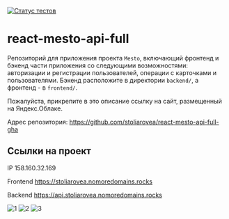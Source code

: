 [![Статус тестов](../../actions/workflows/tests.yml/badge.svg)](../../actions/workflows/tests.yml)

# react-mesto-api-full
Репозиторий для приложения проекта `Mesto`, включающий фронтенд и бэкенд части приложения со следующими возможностями: авторизации и регистрации пользователей, операции с карточками и пользователями. Бэкенд расположите в директории `backend/`, а фронтенд - в `frontend/`. 
  
Пожалуйста, прикрепите в это описание ссылку на сайт, размещенный на Яндекс.Облаке.

Адрес репозитория: https://github.com/stoliarovea/react-mesto-api-full-gha

## Ссылки на проект

IP 158.160.32.169

Frontend https://stoliarovea.nomoredomains.rocks

Backend https://api.stoliarovea.nomoredomains.rocks

![1](https://github.com/stoliarovea/react-mesto-api-full-gha/assets/31337724/0bb2e873-05a1-4ad2-bb0f-c47cd5e4de08)
![2](https://github.com/stoliarovea/react-mesto-api-full-gha/assets/31337724/0123fd90-1b21-4929-b1b6-57662bf98b6a)
![3](https://github.com/stoliarovea/react-mesto-api-full-gha/assets/31337724/c1e3de97-6816-4c77-bd61-7ffba4d4d9fa)
